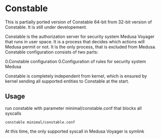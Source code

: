 Constable
=========
This is partially ported version of Constable 64-bit from 32-bit version of Constable.
It is still under developement.

Constable is the authorization server for security system Medusa Voyager that runs in user space.
It is a process that decides which actions will Medusa permit or not. It is the only process, 
that is excluded from Medusa. Constable configuration consists of two parts:

0.Constable configuration
0.Configuration of rules for security system Medusa

Constable is completely independent from kernel, which is ensured by kernel sending all supported 
entities to Constable at the start.

Usage
-----
run constable with parameter minimal/constable.conf that blocks all syscalls
```
constable minimal/constable.conf
```
At this time, the only supported syscall in Medusa Voyager is symlink
